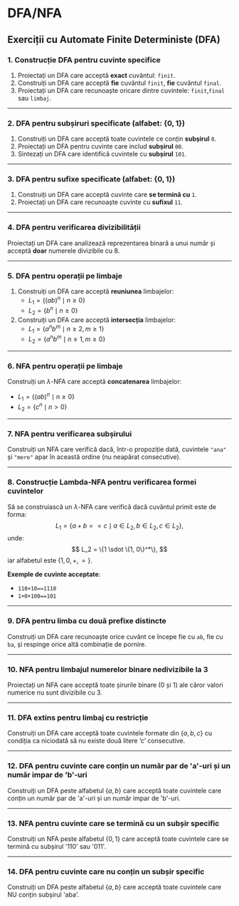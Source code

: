 # DFA/NFA

## Exerciții cu Automate Finite Deterministe (DFA)

### 1. Construcție DFA pentru cuvinte specifice
1. Proiectați un DFA care acceptă **exact** cuvântul: `finit`.
2. Construiți un DFA care acceptă **fie** cuvântul `finit`, **fie** cuvântul `final`.
3. Proiectați un DFA care recunoaște oricare dintre cuvintele: `finit`,`final` sau `limbaj`.

---

### 2. DFA pentru subșiruri specificate (alfabet: $\{0,1\}$)
1. Construiți un DFA care acceptă toate cuvintele ce conțin **subșirul** `0`.
2. Proiectați un DFA pentru cuvinte care includ **subșirul** `00`.
3. Sintezați un DFA care identifică cuvintele cu **subșirul** `101`.

---

### 3. DFA pentru sufixe specificate (alfabet: $\{0,1\}$)
1. Construiți un DFA care acceptă cuvinte care **se termină cu** `1`.
2. Proiectați un DFA care recunoaște cuvinte cu **sufixul** `11`.

---

### 4. DFA pentru verificarea divizibilității
Proiectați un DFA care analizează reprezentarea binară a unui număr și acceptă **doar** numerele divizibile cu $8$.

---

### 5. DFA pentru operații pe limbaje
1. Construiți un DFA care acceptă **reuniunea** limbajelor:
    - $L_1 = \{ (ab)^n \mid n \geq 0 \}$
    - $L_2 = \{ b^n \mid n \geq 0 \}$
2. Construiți un DFA care acceptă **intersecția** limbajelor:
    - $L_1 = \{ a^n b^m \mid n \geq 2, m \geq 1 \}$
    - $L_2 = \{ a ^n b^m \mid n \geq 1, m \geq 0\}$

---

### 6. NFA pentru operații pe limbaje
Construiți un $\lambda$-NFA care acceptă **concatenarea** limbajelor:
- $L_1 = \{ (ab)^n \mid n \geq 0 \}$
- $L_2 = \{ c^n \mid n \gt 0 \}$

---

### 7. NFA pentru verificarea subșirului
Construiți un NFA care verifică dacă, într-o propoziție dată, cuvintele `"ana"` și `"mere"` apar în această ordine (nu neapărat consecutive).

---

### 8. Construcție Lambda-NFA pentru verificarea formei cuvintelor
Să se construiască un $\lambda$-NFA care verifică dacă cuvântul primit este de forma:
$$
L_1 = \{a+b==c \mid a \in L_2, b \in L_2, c \in L_2\},
$$
unde:
$$
L_2 = \{1 \sdot \{1, 0\}^*\},
$$
iar alfabetul este $\{1, 0, +, =\}$.

**Exemple de cuvinte acceptate**:
- `110+10==1110`
- `1+0+100==101`

---

### 9. DFA pentru limba cu două prefixe distincte
Construiți un DFA care recunoaște orice cuvânt ce începe fie cu `ab`, fie cu `ba`, și respinge orice altă combinație de pornire.

---

### 10. NFA pentru limbajul numerelor binare nedivizibile la 3
Proiectați un NFA care acceptă toate șirurile binare (0 și 1) ale căror valori numerice nu sunt divizibile cu 3.

---

### 11. DFA extins pentru limbaj cu restricție
Construiți un DFA care acceptă toate cuvintele formate din $\{a, b, c\}$ cu condiția ca niciodată să nu existe două litere ‘c’ consecutive.

---

### 12. DFA pentru cuvinte care conțin un număr par de 'a'-uri și un număr impar de 'b'-uri
Construiți un DFA peste alfabetul $\{a, b\}$ care acceptă toate cuvintele care conțin un număr par de 'a'-uri și un număr impar de 'b'-uri.

---

### 13. NFA pentru cuvinte care se termină cu un subșir specific
Construiți un NFA peste alfabetul $\{0, 1\}$ care acceptă toate cuvintele care se termină cu subșirul '110' sau '011'.

---

### 14. DFA pentru cuvinte care nu conțin un subșir specific
Construiți un DFA peste alfabetul $\{a, b\}$ care acceptă toate cuvintele care NU conțin subșirul 'aba'.
